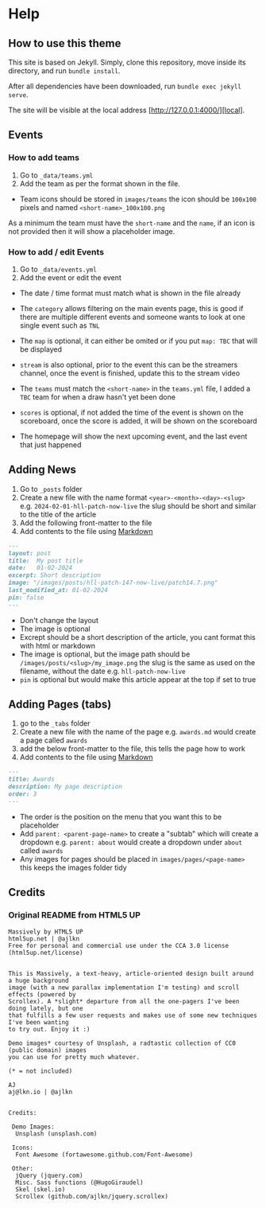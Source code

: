 # Help

## How to use this theme

This site is based on Jekyll. Simply, clone this repository, move inside its directory, and run `bundle install`.

After all dependencies have been downloaded, run `bundle exec jekyll serve`.

The site will be visible at the local address [http://127.0.0.1:4000/][local].

[local]: http://127.0.0.1:4000/

## Events

### How to add teams

1. Go to `_data/teams.yml`
2. Add the team as per the format shown in the file.

- Team icons should be stored in `images/teams` the icon should be `100x100` pixels
and named `<short-name>_100x100.png`

As a minimum the team must have the `short-name` and the `name`, if an icon is
not provided then it will show a placeholder image.

### How to add / edit Events

1. Go to `_data/events.yml`
2. Add the event or edit the event

- The date / time format must match what is shown in the file already
- The `category` allows filtering on the main events page, this is good if there are multiple different events and someone wants to look at one single event such as `TNL`
- The `map` is optional, it can either be omited or if you put `map: TBC` that will be displayed
- `stream` is also optional, prior to the event this can be the streamers channel, once the event is finished, update this to the stream video
- The `teams` must match the `<short-name>` in the `teams.yml` file, I added a `TBC` team for when a draw hasn't yet been done
- `scores` is optional, if not added the time of the event is shown on the scoreboard, once the score is added, it will be shown on the scoreboard

- The homepage will show the next upcoming event, and the last event that just happened

## Adding News

1. Go to `_posts` folder
2. Create a new file with the name format `<year>-<month>-<day>-<slug>` e.g. `2024-02-01-hll-patch-now-live` the slug should be short and similar to the title of the article
3. Add the following front-matter to the file
4. Add contents to the file using [Markdown]([https://](https://www.markdownguide.org/cheat-sheet/))

```markdown
---
layout: post
title:  My post title
date:   01-02-2024
excerpt: Short description
image: "/images/posts/hll-patch-147-now-live/patch14.7.png"
last_modified_at: 01-02-2024
pin: false
---
```

- Don't change the layout
- The image is optional
- Excrept should be a short description of the article, you cant format this with html or markdown
- The image is optional, but the image path should be `/images/posts/<slug>/my_image.png` the slug is the same as used on the filename, without the date e.g. `hll-patch-now-live`
- `pin` is optional but would make this article appear at the top if set to true

## Adding Pages (tabs)

1. go to the `_tabs` folder
2. Create a new file with the name of the page e.g. `awards.md` would create a page called `awards`
3. add the below front-matter to the file, this tells the page how to work
4. Add contents to the file using [Markdown]([https://](https://www.markdownguide.org/cheat-sheet/))

```markdown
---
title: Awards
description: My page description
order: 3
---
```

- The order is the position on the menu that you want this to be placeholder
- Add `parent: <parent-page-name>` to create a "subtab" which will create a dropdown e.g. `parent: about` would create a dropdown under `about` called `awards`
- Any images for pages should be placed in `images/pages/<page-name>` this keeps the images folder tidy

## Credits

### Original README from HTML5 UP

```
Massively by HTML5 UP
html5up.net | @ajlkn
Free for personal and commercial use under the CCA 3.0 license (html5up.net/license)


This is Massively, a text-heavy, article-oriented design built around a huge background
image (with a new parallax implementation I'm testing) and scroll effects (powered by
Scrollex). A *slight* departure from all the one-pagers I've been doing lately, but one
that fulfills a few user requests and makes use of some new techniques I've been wanting
to try out. Enjoy it :)

Demo images* courtesy of Unsplash, a radtastic collection of CC0 (public domain) images
you can use for pretty much whatever.

(* = not included)

AJ
aj@lkn.io | @ajlkn


Credits:

 Demo Images:
  Unsplash (unsplash.com)

 Icons:
  Font Awesome (fortawesome.github.com/Font-Awesome)

 Other:
  jQuery (jquery.com)
  Misc. Sass functions (@HugoGiraudel)
  Skel (skel.io)
  Scrollex (github.com/ajlkn/jquery.scrollex)
```
